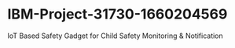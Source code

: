 # IBM-Project-31730-1660204569
IoT Based Safety Gadget for Child Safety Monitoring &amp; Notification
